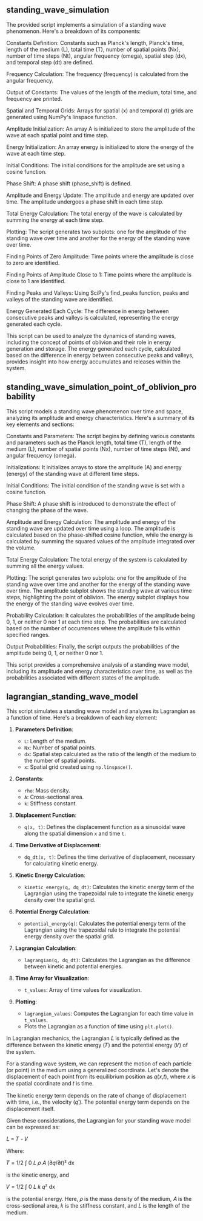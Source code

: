 ﻿## standing_wave_simulation
The provided script implements a simulation of a standing wave phenomenon. Here's a breakdown of its components:

Constants Definition: Constants such as Planck's length, Planck's time, length of the medium (L), total time (T), number of spatial points (Nx), number of time steps (Nt), angular frequency (omega), spatial step (dx), and temporal step (dt) are defined.

Frequency Calculation: The frequency (frequency) is calculated from the angular frequency.

Output of Constants: The values of the length of the medium, total time, and frequency are printed.

Spatial and Temporal Grids: Arrays for spatial (x) and temporal (t) grids are generated using NumPy's linspace function.

Amplitude Initialization: An array A is initialized to store the amplitude of the wave at each spatial point and time step.

Energy Initialization: An array energy is initialized to store the energy of the wave at each time step.

Initial Conditions: The initial conditions for the amplitude are set using a cosine function.

Phase Shift: A phase shift (phase_shift) is defined.

Amplitude and Energy Update: The amplitude and energy are updated over time. The amplitude undergoes a phase shift in each time step.

Total Energy Calculation: The total energy of the wave is calculated by summing the energy at each time step.

Plotting: The script generates two subplots: one for the amplitude of the standing wave over time and another for the energy of the standing wave over time.

Finding Points of Zero Amplitude: Time points where the amplitude is close to zero are identified.

Finding Points of Amplitude Close to 1: Time points where the amplitude is close to 1 are identified.

Finding Peaks and Valleys: Using SciPy's find_peaks function, peaks and valleys of the standing wave are identified.

Energy Generated Each Cycle: The difference in energy between consecutive peaks and valleys is calculated, representing the energy generated each cycle.

This script can be used to analyze the dynamics of standing waves, including the concept of points of oblivion and their role in energy generation and storage. The energy generated each cycle, calculated based on the difference in energy between consecutive peaks and valleys, provides insight into how energy accumulates and releases within the system.

## standing_wave_simulation_point_of_oblivion_probability
This script models a standing wave phenomenon over time and space, analyzing its amplitude and energy characteristics. Here's a summary of its key elements and sections:

Constants and Parameters: The script begins by defining various constants and parameters such as the Planck length, total time (T), length of the medium (L), number of spatial points (Nx), number of time steps (Nt), and angular frequency (omega).

Initializations: It initializes arrays to store the amplitude (A) and energy (energy) of the standing wave at different time steps.

Initial Conditions: The initial condition of the standing wave is set with a cosine function.

Phase Shift: A phase shift is introduced to demonstrate the effect of changing the phase of the wave.

Amplitude and Energy Calculation: The amplitude and energy of the standing wave are updated over time using a loop. The amplitude is calculated based on the phase-shifted cosine function, while the energy is calculated by summing the squared values of the amplitude integrated over the volume.

Total Energy Calculation: The total energy of the system is calculated by summing all the energy values.

Plotting: The script generates two subplots: one for the amplitude of the standing wave over time and another for the energy of the standing wave over time. The amplitude subplot shows the standing wave at various time steps, highlighting the point of oblivion. The energy subplot displays how the energy of the standing wave evolves over time.

Probability Calculation: It calculates the probabilities of the amplitude being 0, 1, or neither 0 nor 1 at each time step. The probabilities are calculated based on the number of occurrences where the amplitude falls within specified ranges.

Output Probabilities: Finally, the script outputs the probabilities of the amplitude being 0, 1, or neither 0 nor 1.

This script provides a comprehensive analysis of a standing wave model, including its amplitude and energy characteristics over time, as well as the probabilities associated with different states of the amplitude.

## lagrangian_standing_wave_model
This script simulates a standing wave model and analyzes its Lagrangian as a function of time. Here's a breakdown of each key element:

1. **Parameters Definition**:
   - `L`: Length of the medium.
   - `Nx`: Number of spatial points.
   - `dx`: Spatial step calculated as the ratio of the length of the medium to the number of spatial points.
   - `x`: Spatial grid created using `np.linspace()`.

2. **Constants**:
   - `rho`: Mass density.
   - `A`: Cross-sectional area.
   - `k`: Stiffness constant.

3. **Displacement Function**:
   - `q(x, t)`: Defines the displacement function as a sinusoidal wave along the spatial dimension `x` and time `t`.

4. **Time Derivative of Displacement**:
   - `dq_dt(x, t)`: Defines the time derivative of displacement, necessary for calculating kinetic energy.

5. **Kinetic Energy Calculation**:
   - `kinetic_energy(q, dq_dt)`: Calculates the kinetic energy term of the Lagrangian using the trapezoidal rule to integrate the kinetic energy density over the spatial grid.

6. **Potential Energy Calculation**:
   - `potential_energy(q)`: Calculates the potential energy term of the Lagrangian using the trapezoidal rule to integrate the potential energy density over the spatial grid.

7. **Lagrangian Calculation**:
   - `lagrangian(q, dq_dt)`: Calculates the Lagrangian as the difference between kinetic and potential energies.

8. **Time Array for Visualization**:
   - `t_values`: Array of time values for visualization.

9. **Plotting**:
   - `lagrangian_values`: Computes the Lagrangian for each time value in `t_values`.
   - Plots the Lagrangian as a function of time using `plt.plot()`.



In Lagrangian mechanics, the Lagrangian 𝐿 is typically defined as the difference between the kinetic energy (𝑇) and the potential energy (𝑉) of the system.

For a standing wave system, we can represent the motion of each particle (or point) in the medium using a generalized coordinate. Let's denote the displacement of each point from its equilibrium position as 𝑞(𝑥,𝑡), where 𝑥 is the spatial coordinate and 𝑡 is time.

The kinetic energy term depends on the rate of change of displacement with time, i.e., the velocity (𝑞˙). The potential energy term depends on the displacement itself.

Given these considerations, the Lagrangian for your standing wave model can be expressed as:

𝐿 = 𝑇 - 𝑉

Where:

𝑇 = 1/2 ∫ 0 𝐿 𝜌 𝐴 (∂𝑞/∂𝑡)² dx

is the kinetic energy, and

𝑉 = 1/2 ∫ 0 𝐿 𝑘 𝑞² dx

is the potential energy. Here, 𝜌 is the mass density of the medium, 𝐴 is the cross-sectional area, 𝑘 is the stiffness constant, and 𝐿 is the length of the medium.




